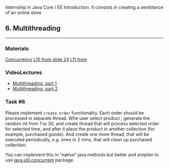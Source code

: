 Internship in Java Core / EE Introduction. It consists in creating a semblance of an online store

## 6. Multithreading

----
### Materials

[Concurrency](https://docs.oracle.com/javase/tutorial/essential/concurrency/)
[L10 from slide 24](https://coherentsolutions.sharepoint.com/sites/training-center/_layouts/15/WopiFrame.aspx?sourcedoc=%7b64853C24-C830-4C50-B8B4-723AFC490668%7d&file=L10.pptx&action=default) 
[L11 from](https://coherentsolutions.sharepoint.com/sites/training-center/_layouts/15/WopiFrame.aspx?sourcedoc=%7b0D5F5DD0-CBDE-4EB7-8D17-CDEC874B3F64%7d&file=L11.pptx&action=default) 

### VideoLectures
- [Multithreading, part 1](https://drive.google.com/file/d/1IwXar_5zJDQ3MeCZ9h0x0FoPrLS3mPRx/view?usp=sharing)
- [ Multithreading, part 2](https://drive.google.com/file/d/1X8l1DoZaBXlEw4DkceQz8aHqK-dUOltq/view?usp=sharing)


### Task #6

Please implement `create order` functionality. Each order should be processed in separate thread. Whe user select product
, generate the random int from 1 to 30, and create thread that will process selected order for selected time, and after it
place the product in another collection (for example, purchased goods).
And create one more thread, that will be executed periodically, e.g. ones in 2 mins, that will clean up purchased collection.

You can implement this in "native" java methods  but better and simplier to use [java.util.concurrent](https://habr.com/ru/company/luxoft/blog/157273/) package.  
